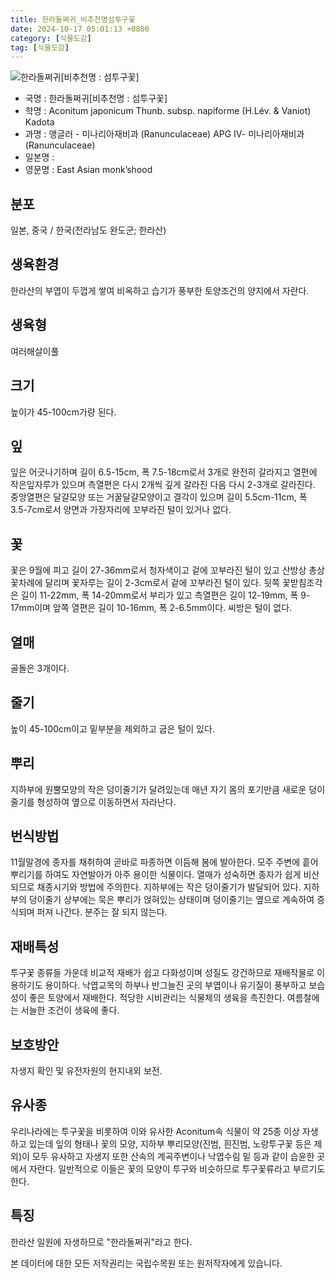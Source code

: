 ```yaml
---
title: 한라돌쩌귀_비추천명섬투구꽃
date: 2024-10-17 05:01:13 +0800
category: [식물도감]
tag: [식물도감]
---
```




![한라돌쩌귀[비추천명 : 섬투구꽃]](/fileUpload/plants/basic/Ranunculaceae/Aconitum/1653/1_th2.JPG)
- 국명 : 한라돌쩌귀[비추천명 : 섬투구꽃]
- 학명 : Aconitum japonicum Thunb. subsp. napiforme (H.Lév. & Vaniot) Kadota
- 과명 : 앵글러 - 미나리아재비과 (Ranunculaceae) APG Ⅳ- 미나리아재비과 (Ranunculaceae)
- 일본명 : 
- 영문명 : East Asian monk’shood


## 분포
일본, 중국 / 한국(전라남도 완도군; 한라산) 
## 생육환경
한라산의 부엽이 두껍게 쌓여 비옥하고 습기가 풍부한 토양조건의 양지에서 자란다.
## 생육형
여러해살이풀 
## 크기
높이가 45-100cm가량 된다.
## 잎
잎은 어긋나기하며 길이 6.5-15cm, 폭 7.5-18cm로서 3개로 완전히 갈라지고 열편에 작은잎자루가 있으며 측열편은 다시 2개씩 깊게 갈라진 다음 다시 2-3개로 갈라진다. 중앙열편은 달걀모양 또는 거꿀달걀모양이고 결각이 있으며 길이 5.5cm-11cm, 폭 3.5-7cm로서 양면과 가장자리에 꼬부라진 털이 있거나 없다.
## 꽃
꽃은 9월에 피고 길이 27-36mm로서 청자색이고 겉에 꼬부라진 털이 있고 산방상 총상꽃차례에 달리며 꽃자루는 길이 2-3cm로서 겉에 꼬부라진 털이 있다. 뒷쪽 꽃받침조각은 길이 11-22mm, 폭 14-20mm로서 부리가 있고 측열편은 길이 12-19mm, 폭 9-17mm이며 앞쪽 열편은 길이 10-16mm, 폭 2-6.5mm이다. 씨방은 털이 없다.
## 열매
골돌은 3개이다.
## 줄기
높이 45-100cm이고 밑부분을 제외하고 굽은 털이 있다.
## 뿌리
지하부에 원뿔모양의 작은 덩이줄기가 달려있는데 매년 자기 몸의 포기만큼 새로운 덩이줄기를 형성하여 옆으로 이동하면서 자라난다.
## 번식방법
11월말경에 종자를 채취하여 곧바로 파종하면 이듬해 봄에 발아한다. 모주 주변에 흩어뿌리기를 하여도 자연발아가 아주 용이한 식물이다. 열매가 성숙하면 종자가 쉽게 비산되므로 채종시기와 방법에 주의한다. 지하부에는 작은 덩이줄기가 발달되어 있다. 지하부의 덩이줄기 상부에는 묵은 뿌리가 얹혀있는 상태이며 덩이줄기는 옆으로 계속하여 증식되며 퍼져 나간다. 분주는 잘 되지 않는다.
## 재배특성
투구꽃 종류들 가운데 비교적 재배가 쉽고 다화성이며 성질도 강건하므로 재배작물로 이용하기도 용이하다. 낙엽교목의 하부나 반그늘진 곳의 부엽이나 유기질이 풍부하고 보습성이 좋은 토양에서 재배한다. 적당한 시비관리는 식물체의 생육을 촉진한다. 여름철에는 서늘한 조건이 생육에 좋다.
## 보호방안
자생지 확인 및 유전자원의 현지내외 보전.
## 유사종
우리나라에는 투구꽃을 비롯하여 이와 유사한 Aconitum속 식물이 약 25종 이상 자생하고 있는데 잎의 형태나 꽃의 모양, 지하부 뿌리모양(진범, 흰진범, 노랑투구꽃 등은 제외)이 모두 유사하고 자생지 또한 산속의 계곡주변이나 낙엽수림 밑 등과 같이 습윤한 곳에서 자란다. 일반적으로 이들은 꽃의 모양이 투구와 비슷하므로 투구꽃류라고 부르기도 한다.
## 특징
한라산 일원에 자생하므로 "한라돌쩌귀"라고 한다.






본 데이터에 대한 모든 저작권리는 국립수목원 또는 원저작자에게 있습니다.
